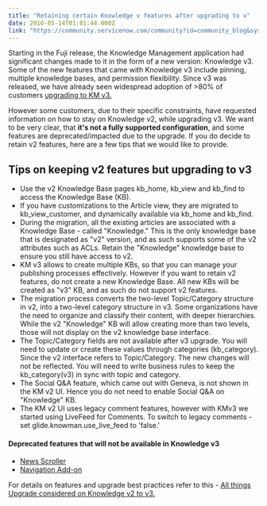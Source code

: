 ```yaml
---
title: "Retaining certain Knowledge v features after upgrading to v"
date: 2016-05-14T01:01:44.000Z
link: "https://community.servicenow.com/community?id=community_blog&sys_id=32ad66a9dbd0dbc01dcaf3231f961901"
---
```

<p>Starting in the Fuji release, the Knowledge Management application had significant changes made to it in the form of a new version: Knowledge v3. Some of the new features that came with Knowledge v3 include pinning, multiple knowledge bases, and permission flexibility. Since v3 was released, we have already seen widespread adoption of &gt;80% of customers <a title="" _jive_internal="true" href="/community/service-automation-platform/knowledge-management/blog/2016/03/15/all-things-upgrade-considered-knowledge-v2-to-v3">upgrading to KM v3. </a></p><p></p><p>However some customers, due to their specific constraints, have requested information on how to stay on Knowledge v2, while upgrading v3. We want to be very clear, that <strong>it's not a fully supported configuration</strong>, and some features are deprecated/impacted due to the upgrade. If you do decide to retain v2 features, here are a few tips that we would like to provide.</p><p></p><h2>Tips on keeping v2 features but upgrading to v3</h2><ul><li>Use the v2 Knowledge Base pages kb_home, kb_view and kb_find to access the Knowledge Base (KB).</li><li>If you have customizations to the Article view, they are migrated to kb_view_customer, and dynamically available via kb_home and kb_find.</li><li>During the migration, all the existing articles are associated with a Knowledge Base - called "Knowledge." This is the only knowledge base that is designated as "v2" version, and as such supports some of the v2 attributes such as ACLs. Retain the "Knowledge" knowledge base to ensure you still have access to v2.</li><li>KM v3 allows to create multiple KBs, so that you can manage your publishing processes effectively. However if you want to retain v2 features, do not create a new Knowledge Base. All new KBs will be created as "v3" KB, and as such do not support v2 features.</li><li>The migration process converts the two-level Topic/Category structure in v2, into a two-level category structure in v3. Some organizations have the need to organize and classify their content, with deeper hierarchies. While the v2 "Knowledge" KB will allow creating more than two levels, those will not display on the v2 knowledge base interface.</li><li>The Topic/Category fields are not available after v3 upgrade. You will need to update or create these values through categories (kb_category). Since the v2 interface refers to Topic/Category. The new changes will not be reflected. You will need to write business rules to keep the kb_category(v3) in sync with topic and category.</li><li>The Social Q&amp;A feature, which came out with Geneva, is not shown in the KM v2 UI. Hence you do not need to enable Social Q&amp;A on "Knowledge" KB.</li><li>The KM v2 UI uses legacy comment features, however with KMv3 we started using LiveFeed for Comments. To switch to legacy comments - set glide.knowman.use_live_feed to 'false.'</li></ul><p></p><h4>Deprecated features that will not be available in Knowledge v3</h4><ul><li><a title="ki.servicenow.com/index.php?title=Adding_a_Scrolling_News_Panel#gsc.tab=0" href="http://wiki.servicenow.com/index.php?title=Adding_a_Scrolling_News_Panel#gsc.tab=0">News Scroller</a></li><li><a title="ki.servicenow.com/index.php?title=Legacy:Setting_Up_Knowledge_Management#Navigation_Add-ons" href="http://wiki.servicenow.com/index.php?title=Legacy:Setting_Up_Knowledge_Management#Navigation_Add-ons">Navigation Add-on</a></li></ul><p></p><p>For details on features and upgrade best practices refer to this - <a __default_attr="5259" __jive_macro_name="blogpost" class="jive_macro jive_macro_blogpost" data-orig-content="All things Upgrade considered on Knowledge v2 to v3." data-renderedposition="593.3948364257812_411.9806823730469_360_16" href="/community?id=community_blog&sys_id=e0dc2665dbd0dbc01dcaf3231f9619f4" modifiedtitle="true" title="All things Upgrade considered on Knowledge v2 to v3.">All things Upgrade considered on Knowledge v2 to v3.</a></p>
